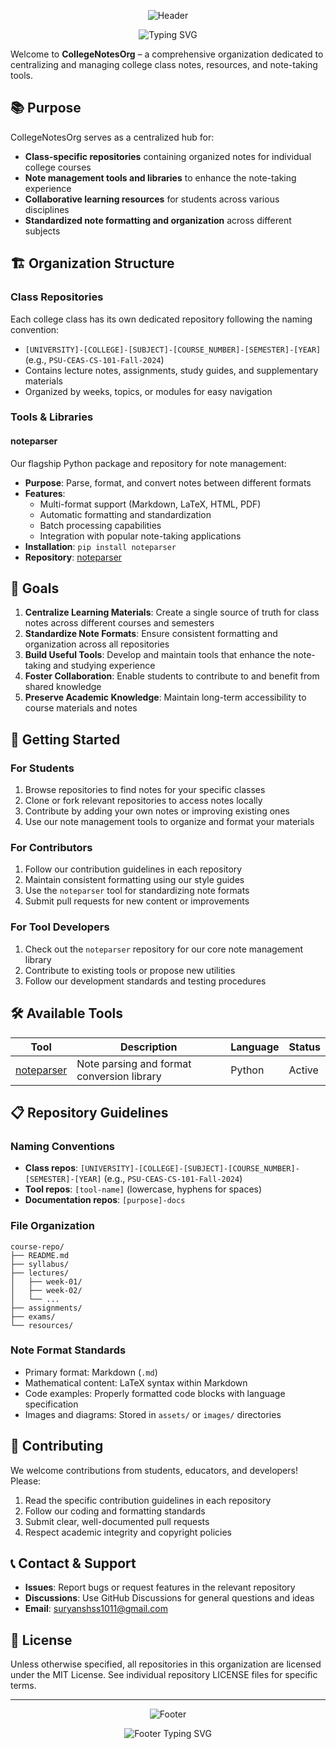 <div align="center">

![Header](https://capsule-render.vercel.app/api?type=waving&color=0:2E86C1,100:5DADE2&height=200&section=header&text=CollegeNotesOrg&fontSize=40&fontColor=ffffff&animation=fadeIn&fontAlignY=35&desc=Revolutionizing%20Academic%20Note-Taking%20%26%20Knowledge%20Management&descAlignY=55&descAlign=50)

<img src="https://readme-typing-svg.herokuapp.com?font=Fira+Code&weight=500&size=22&pause=1000&color=2E86C1&center=true&vCenter=true&width=600&lines=📚+Centralized+Class+Notes;🔧+Powerful+Note+Tools;🤝+Collaborative+Learning;✨+Standardized+Formats" alt="Typing SVG" />

</div>

Welcome to **CollegeNotesOrg** – a comprehensive organization dedicated to centralizing and managing college class notes, resources, and note-taking tools.

## 📚 Purpose

CollegeNotesOrg serves as a centralized hub for:

- **Class-specific repositories** containing organized notes for individual college courses
- **Note management tools and libraries** to enhance the note-taking experience
- **Collaborative learning resources** for students across various disciplines
- **Standardized note formatting and organization** across different subjects

## 🏗️ Organization Structure

### Class Repositories
Each college class has its own dedicated repository following the naming convention:
- `[UNIVERSITY]-[COLLEGE]-[SUBJECT]-[COURSE_NUMBER]-[SEMESTER]-[YEAR]` (e.g., `PSU-CEAS-CS-101-Fall-2024`)
- Contains lecture notes, assignments, study guides, and supplementary materials
- Organized by weeks, topics, or modules for easy navigation

### Tools & Libraries

#### noteparser
Our flagship Python package and repository for note management:
- **Purpose**: Parse, format, and convert notes between different formats
- **Features**: 
  - Multi-format support (Markdown, LaTeX, HTML, PDF)
  - Automatic formatting and standardization
  - Batch processing capabilities
  - Integration with popular note-taking applications
- **Installation**: `pip install noteparser`
- **Repository**: [noteparser](https://github.com/CollegeNotesOrg/noteparser)

## 🎯 Goals

1. **Centralize Learning Materials**: Create a single source of truth for class notes across different courses and semesters
2. **Standardize Note Formats**: Ensure consistent formatting and organization across all repositories
3. **Build Useful Tools**: Develop and maintain tools that enhance the note-taking and studying experience
4. **Foster Collaboration**: Enable students to contribute to and benefit from shared knowledge
5. **Preserve Academic Knowledge**: Maintain long-term accessibility to course materials and notes

## 🚀 Getting Started

### For Students
1. Browse repositories to find notes for your specific classes
2. Clone or fork relevant repositories to access notes locally
3. Contribute by adding your own notes or improving existing ones
4. Use our note management tools to organize and format your materials

### For Contributors
1. Follow our contribution guidelines in each repository
2. Maintain consistent formatting using our style guides
3. Use the `noteparser` tool for standardizing note formats
4. Submit pull requests for new content or improvements

### For Tool Developers
1. Check out the `noteparser` repository for our core note management library
2. Contribute to existing tools or propose new utilities
3. Follow our development standards and testing procedures

## 🛠️ Available Tools

| Tool | Description | Language | Status |
|------|-------------|----------|--------|
| [noteparser](https://github.com/CollegeNotesOrg/noteparser) | Note parsing and format conversion library | Python | Active |

## 📋 Repository Guidelines

### Naming Conventions
- **Class repos**: `[UNIVERSITY]-[COLLEGE]-[SUBJECT]-[COURSE_NUMBER]-[SEMESTER]-[YEAR]` (e.g., `PSU-CEAS-CS-101-Fall-2024`)
- **Tool repos**: `[tool-name]` (lowercase, hyphens for spaces)
- **Documentation repos**: `[purpose]-docs`

### File Organization
```
course-repo/
├── README.md
├── syllabus/
├── lectures/
│   ├── week-01/
│   ├── week-02/
│   └── ...
├── assignments/
├── exams/
└── resources/
```

### Note Format Standards
- Primary format: Markdown (`.md`)
- Mathematical content: LaTeX syntax within Markdown
- Code examples: Properly formatted code blocks with language specification
- Images and diagrams: Stored in `assets/` or `images/` directories

## 🤝 Contributing

We welcome contributions from students, educators, and developers! Please:

1. Read the specific contribution guidelines in each repository
2. Follow our coding and formatting standards
3. Submit clear, well-documented pull requests
4. Respect academic integrity and copyright policies

## 📞 Contact & Support

- **Issues**: Report bugs or request features in the relevant repository
- **Discussions**: Use GitHub Discussions for general questions and ideas
- **Email**: suryanshss1011@gmail.com

## 📄 License

Unless otherwise specified, all repositories in this organization are licensed under the MIT License. See individual repository LICENSE files for specific terms.

---

<div align="center">

![Footer](https://capsule-render.vercel.app/api?type=waving&color=0:2E86C1,100:5DADE2&height=150&section=footer&text=Happy%20Learning!&fontSize=30&fontColor=ffffff&animation=fadeIn&fontAlignY=70&desc=Making%20college%20note-taking%20and%20management%20easier%2C%20one%20repository%20at%20a%20time.&descAlignY=90&descAlign=50)

<img src="https://readme-typing-svg.herokuapp.com?font=Fira+Code&size=16&pause=1000&color=2E86C1&center=true&vCenter=true&width=435&lines=📚+Study+Smarter%2C+Not+Harder;🚀+Built+with+❤️+for+Students;🌟+Join+the+Revolution!" alt="Footer Typing SVG" />

</div>